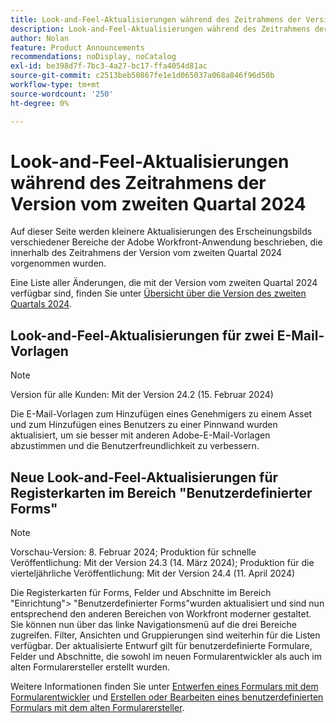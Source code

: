 ```yaml
---
title: Look-and-Feel-Aktualisierungen während des Zeitrahmens der Version vom zweiten Quartal 2024
description: Look-and-Feel-Aktualisierungen während des Zeitrahmens der Version vom zweiten Quartal 2024
author: Nolan
feature: Product Announcements
recommendations: noDisplay, noCatalog
exl-id: be398d7f-7bc3-4a27-bc17-ffa4054d81ac
source-git-commit: c2513beb50867fe1e1d065037a068a846f96d50b
workflow-type: tm+mt
source-wordcount: '250'
ht-degree: 0%

---
```


# Look-and-Feel-Aktualisierungen während des Zeitrahmens der Version vom zweiten Quartal 2024

Auf dieser Seite werden kleinere Aktualisierungen des Erscheinungsbilds verschiedener Bereiche der Adobe Workfront-Anwendung beschrieben, die innerhalb des Zeitrahmens der Version vom zweiten Quartal 2024 vorgenommen wurden.

Eine Liste aller Änderungen, die mit der Version vom zweiten Quartal 2024 verfügbar sind, finden Sie unter [Übersicht über die Version des zweiten Quartals 2024](/help/quicksilver/product-announcements/product-releases/24-q2-release-activity/24-q2-release-overview.md).

## Look-and-Feel-Aktualisierungen für zwei E-Mail-Vorlagen

>[!NOTE]
>
>Version für alle Kunden: Mit der Version 24.2 (15. Februar 2024)

Die E-Mail-Vorlagen zum Hinzufügen eines Genehmigers zu einem Asset und zum Hinzufügen eines Benutzers zu einer Pinnwand wurden aktualisiert, um sie besser mit anderen Adobe-E-Mail-Vorlagen abzustimmen und die Benutzerfreundlichkeit zu verbessern.

## Neue Look-and-Feel-Aktualisierungen für Registerkarten im Bereich &quot;Benutzerdefinierter Forms&quot;

>[!NOTE]
>
>Vorschau-Version: 8. Februar 2024; Produktion für schnelle Veröffentlichung: Mit der Version 24.3 (14. März 2024); Produktion für die vierteljährliche Veröffentlichung: Mit der Version 24.4 (11. April 2024)

Die Registerkarten für Forms, Felder und Abschnitte im Bereich &quot;Einrichtung&quot;> &quot;Benutzerdefinierter Forms&quot;wurden aktualisiert und sind nun entsprechend den anderen Bereichen von Workfront moderner gestaltet. Sie können nun über das linke Navigationsmenü auf die drei Bereiche zugreifen. Filter, Ansichten und Gruppierungen sind weiterhin für die Listen verfügbar. Der aktualisierte Entwurf gilt für benutzerdefinierte Formulare, Felder und Abschnitte, die sowohl im neuen Formularentwickler als auch im alten Formularersteller erstellt wurden.

Weitere Informationen finden Sie unter [Entwerfen eines Formulars mit dem Formularentwickler](/help/quicksilver/administration-and-setup/customize-workfront/create-manage-custom-forms/form-designer/design-a-form/design-a-form.md) und [Erstellen oder Bearbeiten eines benutzerdefinierten Formulars mit dem alten Formularersteller](/help/quicksilver/administration-and-setup/customize-workfront/create-manage-custom-forms/create-or-edit-a-custom-form.md).
